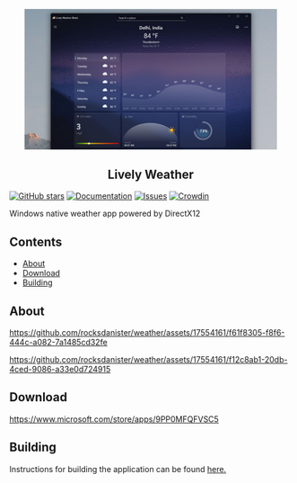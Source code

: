 <p align="center">
  <img alt="Files Logo" src="resources/hero.jpg" width="450" />
  <h2 align="center">Lively Weather</h2>
</p>

[![GitHub stars](https://img.shields.io/github/stars/rocksdanister/weather.svg)](https://github.com/rocksdanister/weather/stargazers)
[![Documentation](https://img.shields.io/badge/Docs-WIP-red.svg)](https://github.com/rocksdanister/weather/wiki)
[![Issues](https://img.shields.io/github/issues/rocksdanister/weather.svg)](https://github.com/rocksdanister/weather/issues)
[![Crowdin](https://badges.crowdin.net/lively-weather/localized.svg)](https://crowdin.com/project/lively-weather)

Windows native weather app powered by DirectX12

## Contents
- [About](#about)
- [Download](#download)
- [Building](#building)

## About

https://github.com/rocksdanister/weather/assets/17554161/f61f8305-f8f6-444c-a082-7a1485cd32fe

https://github.com/rocksdanister/weather/assets/17554161/f12c8ab1-20db-4ced-9086-a33e0d724915

## Download

https://www.microsoft.com/store/apps/9PP0MFQFVSC5

## Building

Instructions for building the application can be found [here.](https://github.com/rocksdanister/weather/wiki/Building)
